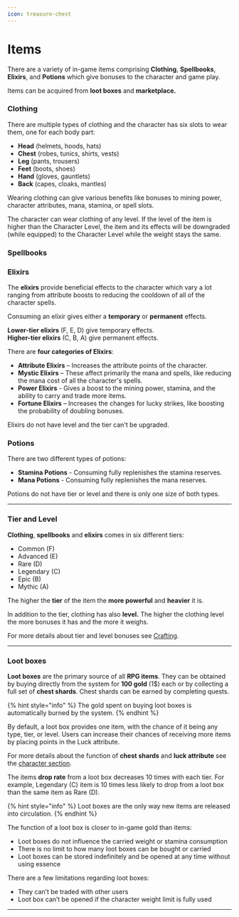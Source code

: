 ```yaml
---
icon: treasure-chest
---
```


# Items

 There are a variety of in-game items comprising **Clothing**, **Spellbooks**, **Elixirs**, and **Potions** which give bonuses to the character and game play. 

Items can be acquired from **loot boxes** and **marketplace.** 

### Clothing

There are multiple types of clothing and the character has six slots to wear them, one for each body part:

* **Head** (helmets, hoods, hats)
* **Chest** (robes, tunics, shirts, vests)
* **Leg** (pants, trousers)
* **Feet** (boots, shoes)
* **Hand** (gloves, gauntlets)
* **Back** (capes, cloaks, mantles) 

Wearing clothing can give various benefits like bonuses to mining power, character attributes, mana, stamina, or spell slots.

The character can wear clothing of any level. If the level of the item is higher than the Character Level, the item and its effects will be downgraded (while equipped) to the Character Level while the weight stays the same.

### Spellbooks

### Elixirs

The **elixirs** provide beneficial effects to the character which vary a lot ranging from attribute boosts to reducing the cooldown of all of the character spells. 

Consuming an elixir gives either a **temporary** or **permanent** effects.

**Lower-tier elixirs** (F, E, D) give temporary effects.\
**Higher-tier elixirs** (C, B, A) give permanent effects.

There are **four categories of Elixirs**:

* **Attribute Elixirs** – Increases the attribute points of the character. 
* **Mystic Elixirs** – These affect primarily the mana and spells, like reducing the mana cost of all the character's spells. 
* **Power Elixirs** - Gives a boost to the mining power, stamina, and the ability to carry and trade more items.
* **Fortune Elixirs** – Increases the changes for lucky strikes, like boosting the probability of doubling bonuses.

Elixirs do not have level and the tier can't be upgraded.

### Potions

There are two different types of potions: 

* **Stamina Potions** - Consuming fully replenishes the stamina reserves.
* **Mana Potions** - Consuming fully replenishes the mana reserves. 

Potions do not have tier or level and there is only one size of both types.

***

### Tier and Level

**Clothing**, **spellbooks** and **elixirs** comes in six different tiers:

* Common (F) 	
* Advanced (E) 	
* Rare (D)	
* Legendary (C) 	
* Epic (B) 	
* Mythic (A) 	

The higher the **tier** of the item the **more powerful** and **heavier** it is.

In addition to the tier, clothing has also **level.** The higher the clothing level the more bonuses it has and the more it weighs.

For more details about tier and level bonuses see [Crafting](crafting.md).

***


### Loot boxes

**Loot boxes** are the primary source of all **RPG items**. They can be obtained by buying directly from the system for **100 gold** (1$) each or by collecting a full set of **chest shards**. Chest shards can be earned by completing quests.

{% hint style="info" %}
The gold spent on buying loot boxes is automatically burned by the system.
{% endhint %}

By default, a loot box provides one item, with the chance of it being any type, tier, or level. Users can increase their chances of receiving more items by placing points in the Luck attribute. 

For more details about the function of **chest shards** and **luck attribute** see the [character section](character.md).

The items **drop rate** from a loot box decreases 10 times with each tier. For example, Legendary (C) item is 10 times less likely to drop from a loot box than the same item as Rare (D). 


{% hint style="info" %}
Loot boxes are the only way new items are released into circulation. 
{% endhint %}

The function of a loot box is closer to in-game gold than items:

*  Loot boxes do not influence the carried weight or stamina consumption
*  There is no limit to how many loot boxes can be bought or carried
*  Loot boxes can be stored indefinitely and be opened at any time without using essence

There are a few limitations regarding loot boxes:

*  They can’t be traded with other users
*  Loot box can’t be opened if the character weight limit is fully used


***




